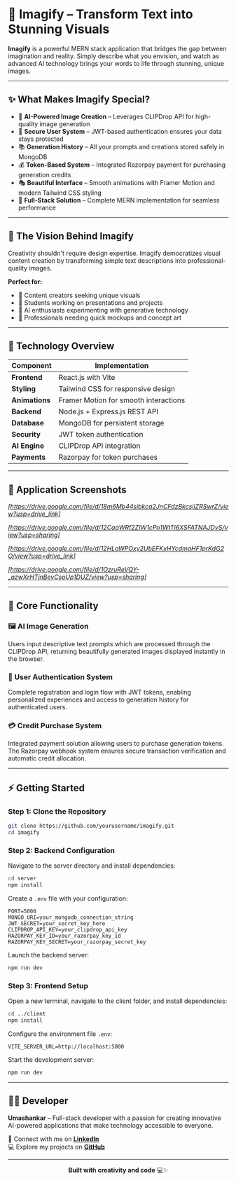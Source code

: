 # 🎨 Imagify – Transform Text into Stunning Visuals

**Imagify** is a powerful MERN stack application that bridges the gap between imagination and reality. Simply describe what you envision, and watch as advanced AI technology brings your words to life through stunning, unique images.

---

## ✨ What Makes Imagify Special?

* 🤖 **AI-Powered Image Creation** – Leverages CLIPDrop API for high-quality image generation
* 🔐 **Secure User System** – JWT-based authentication ensures your data stays protected
* 📚 **Generation History** – All your prompts and creations stored safely in MongoDB
* 💰 **Token-Based System** – Integrated Razorpay payment for purchasing generation credits
* 🎭 **Beautiful Interface** – Smooth animations with Framer Motion and modern Tailwind CSS styling
* 🚀 **Full-Stack Solution** – Complete MERN implementation for seamless performance

---

## 💭 The Vision Behind Imagify

Creativity shouldn't require design expertise. Imagify democratizes visual content creation by transforming simple text descriptions into professional-quality images.

**Perfect for:**
* 🎨 Content creators seeking unique visuals
* 📖 Students working on presentations and projects
* 🧪 AI enthusiasts experimenting with generative technology
* 💼 Professionals needing quick mockups and concept art

---

## 🔧 Technology Overview

| Component | Implementation |
|-----------|----------------|
| **Frontend** | React.js with Vite |
| **Styling** | Tailwind CSS for responsive design |
| **Animations** | Framer Motion for smooth interactions |
| **Backend** | Node.js + Express.js REST API |
| **Database** | MongoDB for persistent storage |
| **Security** | JWT token authentication |
| **AI Engine** | CLIPDrop API integration |
| **Payments** | Razorpay for token purchases |

---

## 📸 Application Screenshots

*[https://drive.google.com/file/d/18m6Mb44sibkca2JnCFdzBkcsiiZRSwrZ/view?usp=drive_link]*

*[https://drive.google.com/file/d/12CqqWRf2ZIW1cPo1WtTl6XSFATNAJDvS/view?usp=sharing]*

*[https://drive.google.com/file/d/12HLaWPOxy2UbEFKxHYcdmaHF1prKdG2O/view?usp=drive_link]*

*[https://drive.google.com/file/d/1OzruReVQY-_azwXrHTjnBevCsoUp1DUZ/view?usp=sharing]*



---

## 🎯 Core Functionality

### 🖼️ AI Image Generation
Users input descriptive text prompts which are processed through the CLIPDrop API, returning beautifully generated images displayed instantly in the browser.

### 🔑 User Authentication System
Complete registration and login flow with JWT tokens, enabling personalized experiences and access to generation history for authenticated users.

### 💳 Credit Purchase System
Integrated payment solution allowing users to purchase generation tokens. The Razorpay webhook system ensures secure transaction verification and automatic credit allocation.

---

## ⚡ Getting Started

### Step 1: Clone the Repository
```bash
git clone https://github.com/yourusername/imagify.git
cd imagify
```

### Step 2: Backend Configuration

Navigate to the server directory and install dependencies:
```bash
cd server
npm install
```

Create a `.env` file with your configuration:
```env
PORT=5000
MONGO_URI=your_mongodb_connection_string
JWT_SECRET=your_secret_key_here
CLIPDROP_API_KEY=your_clipdrop_api_key
RAZORPAY_KEY_ID=your_razorpay_key_id
RAZORPAY_KEY_SECRET=your_razorpay_secret_key
```

Launch the backend server:
```bash
npm run dev
```

### Step 3: Frontend Setup

Open a new terminal, navigate to the client folder, and install dependencies:
```bash
cd ../client
npm install
```

Configure the environment file `.env`:
```env
VITE_SERVER_URL=http://localhost:5000
```

Start the development server:
```bash
npm run dev
```

---

## 👨‍💻 Developer

**Umashankar** – Full-stack developer with a passion for creating innovative AI-powered applications that make technology accessible to everyone.

🔗 Connect with me on **[LinkedIn](https://www.linkedin.com/in/umashankar45/)**  
💻 Explore my projects on **[GitHub](https://github.com/Shankarup51)**

---

<div align="center">

**Built with creativity and code** 💻✨

</div>
